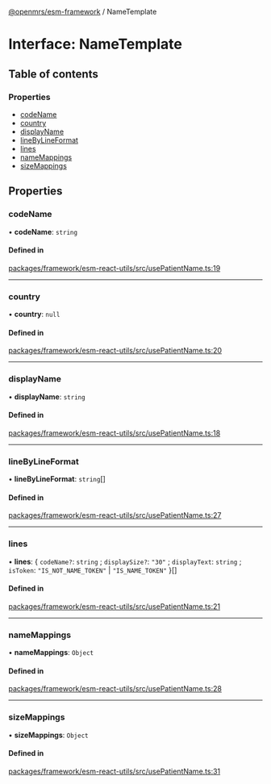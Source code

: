 [@openmrs/esm-framework](../API.md) / NameTemplate

# Interface: NameTemplate

## Table of contents

### Properties

- [codeName](NameTemplate.md#codename)
- [country](NameTemplate.md#country)
- [displayName](NameTemplate.md#displayname)
- [lineByLineFormat](NameTemplate.md#linebylineformat)
- [lines](NameTemplate.md#lines)
- [nameMappings](NameTemplate.md#namemappings)
- [sizeMappings](NameTemplate.md#sizemappings)

## Properties

### codeName

• **codeName**: `string`

#### Defined in

[packages/framework/esm-react-utils/src/usePatientName.ts:19](https://github.com/openmrs/openmrs-esm-core/blob/main/packages/framework/esm-react-utils/src/usePatientName.ts#L19)

___

### country

• **country**: ``null``

#### Defined in

[packages/framework/esm-react-utils/src/usePatientName.ts:20](https://github.com/openmrs/openmrs-esm-core/blob/main/packages/framework/esm-react-utils/src/usePatientName.ts#L20)

___

### displayName

• **displayName**: `string`

#### Defined in

[packages/framework/esm-react-utils/src/usePatientName.ts:18](https://github.com/openmrs/openmrs-esm-core/blob/main/packages/framework/esm-react-utils/src/usePatientName.ts#L18)

___

### lineByLineFormat

• **lineByLineFormat**: `string`[]

#### Defined in

[packages/framework/esm-react-utils/src/usePatientName.ts:27](https://github.com/openmrs/openmrs-esm-core/blob/main/packages/framework/esm-react-utils/src/usePatientName.ts#L27)

___

### lines

• **lines**: { `codeName?`: `string` ; `displaySize?`: ``"30"`` ; `displayText`: `string` ; `isToken`: ``"IS_NOT_NAME_TOKEN"`` \| ``"IS_NAME_TOKEN"``  }[]

#### Defined in

[packages/framework/esm-react-utils/src/usePatientName.ts:21](https://github.com/openmrs/openmrs-esm-core/blob/main/packages/framework/esm-react-utils/src/usePatientName.ts#L21)

___

### nameMappings

• **nameMappings**: `Object`

#### Defined in

[packages/framework/esm-react-utils/src/usePatientName.ts:28](https://github.com/openmrs/openmrs-esm-core/blob/main/packages/framework/esm-react-utils/src/usePatientName.ts#L28)

___

### sizeMappings

• **sizeMappings**: `Object`

#### Defined in

[packages/framework/esm-react-utils/src/usePatientName.ts:31](https://github.com/openmrs/openmrs-esm-core/blob/main/packages/framework/esm-react-utils/src/usePatientName.ts#L31)
